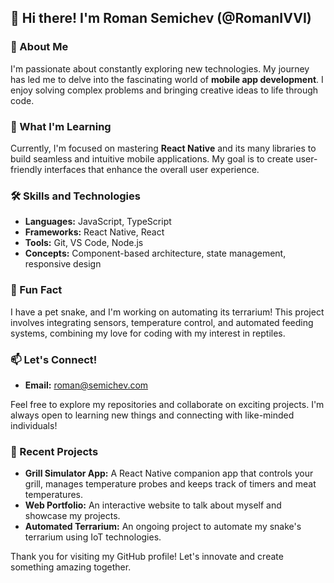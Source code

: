 ## 👋 Hi there! I'm Roman Semichev (@RomanIVVI)

### 👀 About Me
I'm passionate about constantly exploring new technologies. My journey has led me to delve into the fascinating world of **mobile app development**. I enjoy solving complex problems and bringing creative ideas to life through code.

### 🌱 What I'm Learning
Currently, I'm focused on mastering **React Native** and its many libraries to build seamless and intuitive mobile applications. My goal is to create user-friendly interfaces that enhance the overall user experience.

### 🛠️ Skills and Technologies
- **Languages:** JavaScript, TypeScript
- **Frameworks:** React Native, React
- **Tools:** Git, VS Code, Node.js
- **Concepts:** Component-based architecture, state management, responsive design

### 🐍 Fun Fact
I have a pet snake, and I'm working on automating its terrarium! This project involves integrating sensors, temperature control, and automated feeding systems, combining my love for coding with my interest in reptiles.

### 📫 Let's Connect!
- **Email:** roman@semichev.com

Feel free to explore my repositories and collaborate on exciting projects. I'm always open to learning new things and connecting with like-minded individuals!

### 🚀 Recent Projects
- **Grill Simulator App:** A React Native companion app that controls your grill, manages temperature probes and keeps track of timers and meat temperatures.
- **Web Portfolio:** An interactive website to talk about myself and showcase my projects.
- **Automated Terrarium:** An ongoing project to automate my snake's terrarium using IoT technologies.

Thank you for visiting my GitHub profile! Let's innovate and create something amazing together.


<!---
RomanIVVI/RomanIVVI is a ✨ special ✨ repository because its `README.md` (this file) appears on your GitHub profile.
You can click the Preview link to take a look at your changes.
--->
